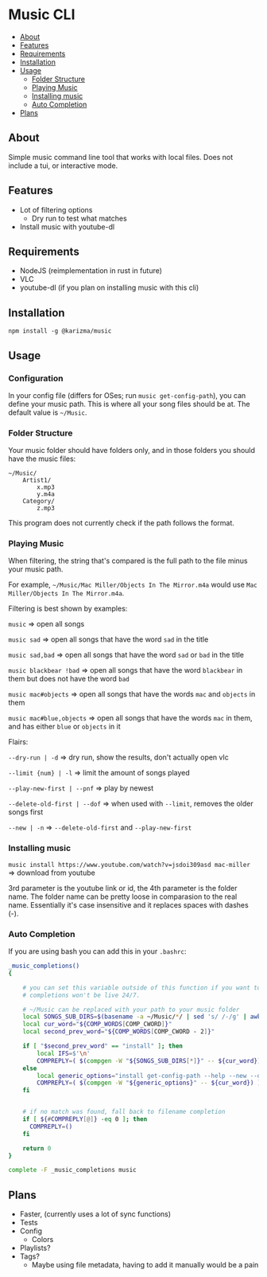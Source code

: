 # Music CLI

<!-- prettier-ignore -->
- [About](#about)
- [Features](#features)
- [Requirements](#requirements)
- [Installation](#installation)
- [Usage](#usage)
  - [Folder Structure](#folder-structure)
  - [Playing Music](#playing-music)
  - [Installing music](#installing-music)
  - [Auto Completion](#auto-completion)
- [Plans](#plans)

## About

Simple music command line tool that works with local files. Does not include a tui, or interactive mode.

## Features

<!-- prettier-ignore -->
- Lot of filtering options
  - Dry run to test what matches
- Install music with youtube-dl

## Requirements

<!-- prettier-ignore -->
- NodeJS (reimplementation in rust in future)
- VLC
- youtube-dl (if you plan on installing music with this cli)

## Installation

```shell
npm install -g @karizma/music
```

## Usage

### Configuration

In your config file (differs for OSes; run `music get-config-path`), you can define your music path. This is where all your song files should be at. The default value is `~/Music`.

### Folder Structure

Your music folder should have folders only, and in those folders you should
have the music files:

```text
~/Music/
    Artist1/
        x.mp3
        y.m4a
    Category/
        z.mp3
```

This program does not currently check if the path follows the format.

### Playing Music

When filtering, the string that's compared is the full path to the file minus your music path.

For example, `~/Music/Mac Miller/Objects In The Mirror.m4a` would use `Mac Miller/Objects In The Mirror.m4a`.

Filtering is best shown by examples:

`music` => open all songs

`music sad` => open all songs that have the word `sad` in the title

`music sad,bad` => open all songs that have the word `sad` or `bad` in the title

`music blackbear !bad` => open all songs that have the word `blackbear` in them
but does not have the word `bad`

`music mac#objects` => open all songs that have the words `mac` and `objects` in
them

`music mac#blue,objects` => open all songs that have the words `mac` in them,
and has either `blue` or `objects` in it

Flairs:

`--dry-run | -d` => dry run, show the results, don't actually open vlc

`--limit {num} | -l` => limit the amount of songs played

`--play-new-first | --pnf` => play by newest

`--delete-old-first | --dof` => when used with `--limit`, removes the older songs first

`--new | -n` => `--delete-old-first` and `--play-new-first`

### Installing music

`music install https://www.youtube.com/watch?v=jsdoi309asd mac-miller` => download from youtube

3rd parameter is the youtube link or id, the 4th parameter is the folder name.
The folder name can be pretty loose in comparasion to the real name. Essentially
it's case insensitive and it replaces spaces with dashes (-).

### Auto Completion

If you are using bash you can add this in your `.bashrc`:

```bash
_music_completions()
{

    # you can set this variable outside of this function if you want to cache it, but that means the
    # completions won't be live 24/7.

    # ~/Music can be replaced with your path to your music folder
    local SONGS_SUB_DIRS=$(basename -a ~/Music/*/ | sed 's/ /-/g' | awk '{print tolower($0)}')
    local cur_word="${COMP_WORDS[COMP_CWORD]}"
    local second_prev_word="${COMP_WORDS[COMP_CWORD - 2]}"

    if [ "$second_prev_word" == "install" ]; then
        local IFS=$'\n'
        COMPREPLY=( $(compgen -W "${SONGS_SUB_DIRS[*]}" -- ${cur_word}) )
    else
        local generic_options="install get-config-path --help --new --dry-run --limit --new -h -n -d -l"
        COMPREPLY=( $(compgen -W "${generic_options}" -- ${cur_word}) )
    fi


    # if no match was found, fall back to filename completion
    if [ ${#COMPREPLY[@]} -eq 0 ]; then
      COMPREPLY=()
    fi

    return 0
}

complete -F _music_completions music
```

## Plans

<!-- prettier-ignore -->
- Faster, (currently uses a lot of sync functions)
- Tests
- Config
  - Colors
- Playlists?
- Tags?
  - Maybe using file metadata, having to add it manually would be a pain
